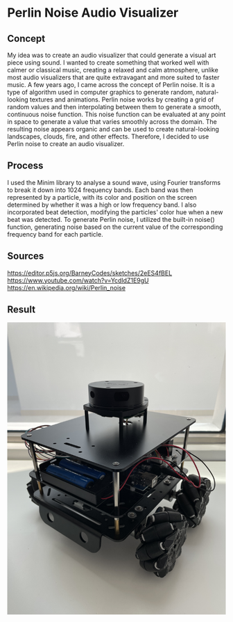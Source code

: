 # Perlin Noise Audio Visualizer

## Concept

My idea was to create an audio visualizer that could generate a visual art piece using sound. I wanted to create something that worked well with calmer or classical music, creating a relaxed and calm atmosphere, unlike most audio visualizers that are quite extravagant and more suited to faster music.
A few years ago, I came across the concept of Perlin noise. It is a type of algorithm used in computer graphics to generate random, natural-looking textures and animations. Perlin noise works by creating a grid of random values and then interpolating between them to generate a smooth, continuous noise function. This noise function can be evaluated at any point in space to generate a value that varies smoothly across the domain. The resulting noise appears organic and can be used to create natural-looking landscapes, clouds, fire, and other effects.
Therefore, I decided to use Perlin noise to create an audio visualizer.

## Process

I used the Minim library to analyse a sound wave, using Fourier transforms to break it down into 1024 frequency bands.
Each band was then represented by a particle, with its color and position on the screen determined by whether it was a high or low frequency band. 
I also incorporated beat detection, modifying the particles' color hue when a new beat was detected. 
To generate Perlin noise, I utilized the built-in noise() function, generating noise based on the current value of the corresponding frequency band for each particle.

## Sources

https://editor.p5js.org/BarneyCodes/sketches/2eES4fBEL
https://www.youtube.com/watch?v=YcdldZ1E9gU
https://en.wikipedia.org/wiki/Perlin_noise

## Result

![Screenshot](https://github.com/F-O-N-S-E-C-A/Apollo/blob/main/imgs/IMG_0671.JPG)
